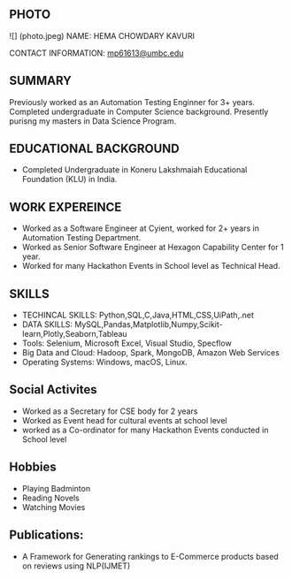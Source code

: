 ## PHOTO
![] (photo.jpeg)
NAME: HEMA CHOWDARY KAVURI

CONTACT INFORMATION: mp61613@umbc.edu

## SUMMARY
 Previously worked as an Automation Testing Enginner for 3+ years. Completed undergraduate in Computer Science background. Presently purisng my masters in Data Science Program.

## EDUCATIONAL BACKGROUND 
- Completed Undergraduate in Koneru Lakshmaiah Educational Foundation (KLU) in India.

## WORK EXPEREINCE 
- Worked as a Software Engineer at Cyient, worked for 2+ years in Automation Testing Department.
- Worked as Senior Software Engineer at Hexagon Capability Center for 1 year.
- Worked for many Hackathon Events in School level as Technical Head.

## SKILLS
-  TECHINCAL SKILLS: Python,SQL,C,Java,HTML,CSS,UiPath,.net
-  DATA SKILLS: MySQL,Pandas,Matplotlib,Numpy,Scikit-learn,Plotly,Seaborn,Tableau
-  Tools: Selenium, Microsoft Excel, Visual Studio, Specflow
-  Big Data and Cloud: Hadoop, Spark, MongoDB, Amazon Web Services
-  Operating Systems: Windows, macOS, Linux.

## Social Activites
- Worked as a Secretary for CSE body for 2 years
- Worked as Event head for cultural events at school level
- worked as a Co-ordinator for many Hackathon Events conducted in School level

## Hobbies
- Playing Badminton 
- Reading Novels
- Watching Movies

## Publications:
- A Framework for Generating rankings to E-Commerce products based on reviews using NLP(IJMET)
